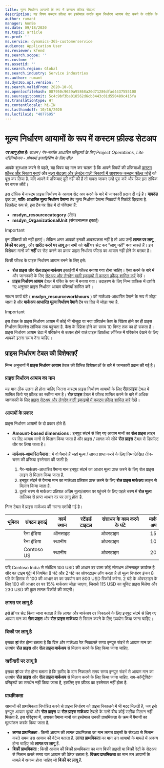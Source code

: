 ```yaml
---
title: मूल्य निर्धारण आयामों के रूप में कस्टम फ़ील्ड सेटअप
description: यह विषय कस्टम फ़ील्ड का इस्तेमाल करके मूल्य निर्धारण आयाम सेट करने के तरीके के बारे में जानकारी देता है.
author: rumant
manager: AnnBe
ms.date: 09/18/2020
ms.topic: article
ms.prod: ''
ms.service: dynamics-365-customerservice
audience: Application User
ms.reviewer: kfend
ms.search.scope: ''
ms.custom: ''
ms.assetid: ''
ms.search.region: Global
ms.search.industry: Service industries
ms.author: rumant
ms.dyn365.ops.version: ''
ms.search.validFrom: 2020-10-01
ms.openlocfilehash: 087950c9639a95868a20d71286dfad4437555108
ms.sourcegitcommit: 5c4c9bf3ba018562d6cb3443c01d550489c415fa
ms.translationtype: HT
ms.contentlocale: hi-IN
ms.lasthandoff: 10/16/2020
ms.locfileid: "4077695"
---
```

# <a name="set-up-custom-fields-as-pricing-dimensions"></a>मूल्य निर्धारण आयामों के रूप में कस्टम फ़ील्ड सेटअप

_**पर लागू होता है:** साधन / गैर-स्टॉक आधारित परिदृश्यों के लिए Project Operations, Lite परिनियोजन - प्रोफार्मा इनवॉइसिंग के लिए डील_

आपके शुरुआत करने से पहले, यह विषय यह मान कर चलता है कि आपने विषयों की प्रक्रियाओं [कस्टम फ़ील्ड और निकाय बनाएं](create-custom-fields-entities-pricing-dimensions.md) और [मूल्य सेटअप और लेनदेन वाली निकायों में आवश्यक कस्टम फील्ड जोड़ें](add-custom-fields-price-setup-transactional-entities.md) को पूरा कर लिया है. यदि आपने वे प्रक्रियाएं पूरी नहीं की हैं तो वापस जाकर उन्हें पूरा करें और फिर इस टॉपिक पर वापस लौटें। 

इस टॉपिक में कस्टम प्राइस निर्धारण के आयाम सेट अप करने के बारे में जानकारी प्रदान दी गई है। **मापदंड** पृष्ठ पर, **राशि-आधारित मूल्य निर्धारण पैमाना** टैब मूल्य निर्धारण पैमाना निकायों में रिकॉर्ड दिखाता है. डिफ़ॉल्ट रूप से, इस टैब पर ग्रिड में दो पंक्तियां हैं:

- **msdyn_resourcecategory** (रोल)
- **msdyn_OrganizationalUnit** (संगठनात्मक इकाई)

> [!IMPORTANT]
> इन पंक्तियों को नहीं हटाएं। लेकिन अगर आपको इनकी आवश्यकता नहीं है तो आप उन्हें **लागत पर लागू** , **बिक्री पर लागू** , और **खरीद करने पर लागू** इन सभी को **नहीं** पर सेट कर "लागू नहीं" बना सकते हैं। इन विशेषता मानों को **नहीं** पर सेट करने का प्रभाव प्राइस निर्धारण फील्ड का आयाम नहीं होने के बराबर है।

किसी फील्ड के प्राइस निर्धारण आयाम बनने के लिए इसे:

- **रोल प्राइस** और **रोल प्राइस मार्कअप** इकाईयों में फील्ड बनाया गया होना चाहिए। ऐसा करने के बारे में और जानकारी के लिए [सेटअप और लेनदेन वाली इकाइयों में कस्टम फ़ील्ड शामिल करें](add-custom-fields-price-setup-transactional-entities.md) देखें।
- **प्राइस निर्धारण आयाम** टेबल में पंक्ति के रूप में बनाया गया। उदाहरण के लिए निम्न ग्राफिक में दर्शाये गए अनुसार प्राइस निर्धारण आयाम पंक्तियाँ शामिल करें। 

साधन कार्य घंटे ( **msdyn_resourceworkhours** ) को मार्कअप-आधारित पैमाने के रूप में जोड़ा जाता है और **मार्कअप आधारित मूल्य निर्धारण पैमाने** टैब पर ग्रिड में जोड़ा गया है.

> [!IMPORTANT]
> इस टेबल के प्राइस निर्धारण आयाम में कोई भी मौजूदा या नया परिवर्तन कैश के रिफ्रेश होने पर ही प्राइस निर्धारण बिज़नेस लॉजिक तक पहुंचता है. कैश के रिफ्रेश होने का समय 10 मिनट तक का हो सकता है। प्राइस निर्धारण आयाम डेटा में परिवर्तन से उत्पन्न होने वाले प्राइस डिफ़ॉल्ट लॉजिक में परिवर्तन देखने के लिए आपको इतना समय देना चाहिए।


## <a name="attributes-of-the-pricing-dimensions-table"></a>प्राइस निर्धारण टेबल की विशेषताएँ
निम्न अनुभागों में **प्राइस निर्धारण आयाम** टेबल की विभिन्न विशेषताओं के बारे में जानकारी प्रदान की गई है।

### <a name="pricing-dimension-name"></a>प्राइस निर्धारण आयाम का नाम
यह मान ठीक उतना ही होना चाहिए जितना कस्टम प्राइस निर्धारण आयामों के लिए **रोल प्राइस** टेबल में शामिल किये गए फ़ील्ड का स्कीमा नाम है। **रोल प्राइस** टेबल में फ़ील्ड शामिल करने के बारे में अधिक जानकारी के लिए [प्राइस सेटअप और लेनदेन वाली इकाइयों में कस्टम फ़ील्ड शामिल करें](add-custom-fields-price-setup-transactional-entities.md) देखें।

### <a name="type-of-dimension"></a>आयामों के प्रकार
प्राइस निर्धारण आयामों के दो प्रकार होते हैं:
  
  - **Amount-based dimensions** : इनपुट संदर्भ से लिए गए आयाम मानों का **रोल प्राइस** लाइन पर दिए आयाम मानों से मिलान किया जाता है और प्राइस / लागत को सीधे **रोल प्राइस** टेबल से डिफ़ॉल्ट तौर पर लिया जाता है।
  - **मार्कअप-आधारित पैमाना** : ये वो पैमाने हैं जहां मूल्य / लागत प्राप्त करने के लिए निम्नलिखित तीन-चरण की प्रक्रिया इस्तेमाल की जाती है:
 
    1. गैर-मार्कअप-आधारित पैमाना मान इनपुट संदर्भ का आधार मूल्य प्राप्त करने के लिए रोल प्राइस लाइन से मिलान किया जाता है.
    2. इनपुट संदर्भ से पैमाना मान का मार्कअप प्रतिशत प्राप्त करने के लिए **रोल प्राइस मार्कअप** लाइन से मिलान किया जाता है.
    3. दूसरे चरण से मार्कअप प्रतिशत अंतिम मूल्य/लागत पर पहुंचने के लिए पहले चरण में **रोल मूल्य** तालिका से प्राप्त आधार दर पर लागू होता है.
   
   निम्न टेबल में प्राइस मार्कअप की गणना दर्शायी गई है।
  
| भूमिका        | संगठन इकाई    |कार्य स्थान      |स्टेंडर्ड टाइटल      |संसाधन के काम करने के घंटे      |  मार्क अप|
| ------------|-------------|-------------------|--------------------|-------------------------|--------:|
|             | रैना इंडिया|ऑनसाइट            |                    |ओवरटाइम                 |15     |
|             | रैना इंडिया|स्थानीय             |                    |ओवरटाइम                 |10     |
|             | Contoso US   |स्थानीय             |                    |ओवरटाइम                 |20     |


यदि Contoso India से संबंधित 100 USD की आधार दर वाला कोई संसाधन ऑनसाइट कार्यरत है और वह टाइम एंट्री में नियमित 8 घंटे और 2 घंटे का ओवरटाइम लॉग करता है तो मूल्य निर्धारण इंजन 8 घंटे के हिसाब से 100 की आधार दर का उपयोग कर 800 USD रिकॉर्ड करेगा. 2 घंटे के ओवरटाइम के लिए 100 की आधार दर पर 15% मार्कअप जोड़ा जाएगा, जिससे 115 USD का यूनिट प्राइस मिलेगा और 230 USD की कुल लागत रिकॉर्ड की जाएगी।

### <a name="applicable-to-cost"></a>लागत पर लागू है 
इसे **हां** पर सेट किया जाना बताता है कि लागत और मार्कअप दर निकालने के लिए इनपुट संदर्भ से लिए गए आयाम मान का **रोल प्राइस** और **रोल प्राइस मार्कअप** से मिलान करने के लिए उपयोग किया जाना चाहिए।

### <a name="applicable-to-sales"></a>बिक्री पर लागू है
इसका **हां** सेट होना बताता है कि बिल और मार्कअप रेट निकालते समय इनपुट संदर्भ से आयाम मान का उपयोग **रोल प्राइस** और **रोल प्राइस मार्कअप** से मिलान करने के लिए किया जाना चाहिए.

### <a name="applicable-to-purchase"></a>खरीदारी पर लागू है
इसका **हां** पर सेट होना बताता है कि ख़रीद के दाम निकालते समय समय इनपुट संदर्भ से आयाम मान का उपयोग **रोल प्राइस** और **रोल प्राइस मार्कअप** से मिलान करने के लिए किया जाना चाहिए. सब-कॉन्ट्रैक्टिंग परिदृश्यों का समर्थन नहीं किया जाता है, इसलिए इस फ़ील्ड का इस्तेमाल नहीं होता है. 

### <a name="priority"></a>प्राथमिकता
आयामों की प्राथमिकता निर्धारित करने से प्राइस निर्धारण को प्राइस निकालने में भी मदद मिलती है, जब इसे इनपुट आयाम मूल्यों और **रोल प्राइस** या **रोल प्राइस मार्कअप** टेबलों के मानों बीच कोई सटीक मिलान नहीं मिलता है. इस परिदृश्य में, अशक्त पैमाना मानों का इस्तेमाल उनकी प्राथमिकता के क्रम में पैमानों का मूल्यांकन करके किया जाता है.

- **लागत प्राथमिकता** : किसी आयाम की लागत प्राथमिकता का मान लागत प्राइसों के सेटअप से मिलान करते समय उस आयाम की वेटेज बताता है. **लागत प्राथमिकता** का मान उन आयामों के मामले में अनन्य होना चाहिए जो **लागत पर लागू** हैं.
- **बिक्री प्राथमिकता** : किसी आयाम की बिक्री प्राथमिकता का मान बिक्री प्राइसों या बिक्री रेटों के सेटअप से मिलान करते समय उस आयाम की वेटेज बताता है. **विक्रय प्राथमिकता** का मान उन आयामों के मामले में अनन्य होना चाहिए जो **बिक्री पर लागू** हैं.

